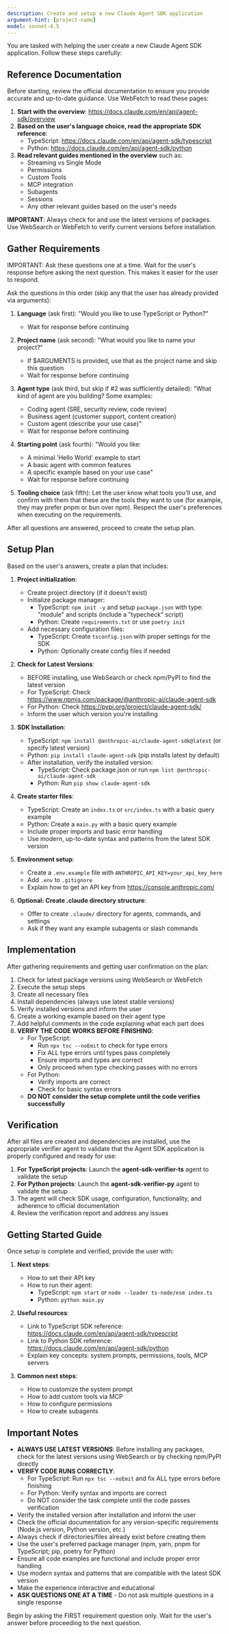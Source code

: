 ```yaml
---
description: Create and setup a new Claude Agent SDK application
argument-hint: [project-name]
model: sonnet-4.5
---
```


You are tasked with helping the user create a new Claude Agent SDK application. Follow these steps carefully:

## Reference Documentation

Before starting, review the official documentation to ensure you provide accurate and up-to-date guidance. Use WebFetch to read these pages:

1. **Start with the overview**: https://docs.claude.com/en/api/agent-sdk/overview
2. **Based on the user's language choice, read the appropriate SDK reference**:
   - TypeScript: https://docs.claude.com/en/api/agent-sdk/typescript
   - Python: https://docs.claude.com/en/api/agent-sdk/python
3. **Read relevant guides mentioned in the overview** such as:
   - Streaming vs Single Mode
   - Permissions
   - Custom Tools
   - MCP integration
   - Subagents
   - Sessions
   - Any other relevant guides based on the user's needs

**IMPORTANT**: Always check for and use the latest versions of packages. Use WebSearch or WebFetch to verify current versions before installation.

## Gather Requirements

IMPORTANT: Ask these questions one at a time. Wait for the user's response before asking the next question. This makes it easier for the user to respond.

Ask the questions in this order (skip any that the user has already provided via arguments):

1. **Language** (ask first): "Would you like to use TypeScript or Python?"

   - Wait for response before continuing

2. **Project name** (ask second): "What would you like to name your project?"

   - If $ARGUMENTS is provided, use that as the project name and skip this question
   - Wait for response before continuing

3. **Agent type** (ask third, but skip if #2 was sufficiently detailed): "What kind of agent are you building? Some examples:

   - Coding agent (SRE, security review, code review)
   - Business agent (customer support, content creation)
   - Custom agent (describe your use case)"
   - Wait for response before continuing

4. **Starting point** (ask fourth): "Would you like:

   - A minimal 'Hello World' example to start
   - A basic agent with common features
   - A specific example based on your use case"
   - Wait for response before continuing

5. **Tooling choice** (ask fifth): Let the user know what tools you'll use, and confirm with them that these are the tools they want to use (for example, they may prefer pnpm or bun over npm). Respect the user's preferences when executing on the requirements.

After all questions are answered, proceed to create the setup plan.

## Setup Plan

Based on the user's answers, create a plan that includes:

1. **Project initialization**:

   - Create project directory (if it doesn't exist)
   - Initialize package manager:
     - TypeScript: `npm init -y` and setup `package.json` with type: "module" and scripts (include a "typecheck" script)
     - Python: Create `requirements.txt` or use `poetry init`
   - Add necessary configuration files:
     - TypeScript: Create `tsconfig.json` with proper settings for the SDK
     - Python: Optionally create config files if needed

2. **Check for Latest Versions**:

   - BEFORE installing, use WebSearch or check npm/PyPI to find the latest version
   - For TypeScript: Check https://www.npmjs.com/package/@anthropic-ai/claude-agent-sdk
   - For Python: Check https://pypi.org/project/claude-agent-sdk/
   - Inform the user which version you're installing

3. **SDK Installation**:

   - TypeScript: `npm install @anthropic-ai/claude-agent-sdk@latest` (or specify latest version)
   - Python: `pip install claude-agent-sdk` (pip installs latest by default)
   - After installation, verify the installed version:
     - TypeScript: Check package.json or run `npm list @anthropic-ai/claude-agent-sdk`
     - Python: Run `pip show claude-agent-sdk`

4. **Create starter files**:

   - TypeScript: Create an `index.ts` or `src/index.ts` with a basic query example
   - Python: Create a `main.py` with a basic query example
   - Include proper imports and basic error handling
   - Use modern, up-to-date syntax and patterns from the latest SDK version

5. **Environment setup**:

   - Create a `.env.example` file with `ANTHROPIC_API_KEY=your_api_key_here`
   - Add `.env` to `.gitignore`
   - Explain how to get an API key from https://console.anthropic.com/

6. **Optional: Create .claude directory structure**:
   - Offer to create `.claude/` directory for agents, commands, and settings
   - Ask if they want any example subagents or slash commands

## Implementation

After gathering requirements and getting user confirmation on the plan:

1. Check for latest package versions using WebSearch or WebFetch
2. Execute the setup steps
3. Create all necessary files
4. Install dependencies (always use latest stable versions)
5. Verify installed versions and inform the user
6. Create a working example based on their agent type
7. Add helpful comments in the code explaining what each part does
8. **VERIFY THE CODE WORKS BEFORE FINISHING**:
   - For TypeScript:
     - Run `npx tsc --noEmit` to check for type errors
     - Fix ALL type errors until types pass completely
     - Ensure imports and types are correct
     - Only proceed when type checking passes with no errors
   - For Python:
     - Verify imports are correct
     - Check for basic syntax errors
   - **DO NOT consider the setup complete until the code verifies successfully**

## Verification

After all files are created and dependencies are installed, use the appropriate verifier agent to validate that the Agent SDK application is properly configured and ready for use:

1. **For TypeScript projects**: Launch the **agent-sdk-verifier-ts** agent to validate the setup
2. **For Python projects**: Launch the **agent-sdk-verifier-py** agent to validate the setup
3. The agent will check SDK usage, configuration, functionality, and adherence to official documentation
4. Review the verification report and address any issues

## Getting Started Guide

Once setup is complete and verified, provide the user with:

1. **Next steps**:

   - How to set their API key
   - How to run their agent:
     - TypeScript: `npm start` or `node --loader ts-node/esm index.ts`
     - Python: `python main.py`

2. **Useful resources**:

   - Link to TypeScript SDK reference: https://docs.claude.com/en/api/agent-sdk/typescript
   - Link to Python SDK reference: https://docs.claude.com/en/api/agent-sdk/python
   - Explain key concepts: system prompts, permissions, tools, MCP servers

3. **Common next steps**:
   - How to customize the system prompt
   - How to add custom tools via MCP
   - How to configure permissions
   - How to create subagents

## Important Notes

- **ALWAYS USE LATEST VERSIONS**: Before installing any packages, check for the latest versions using WebSearch or by checking npm/PyPI directly
- **VERIFY CODE RUNS CORRECTLY**:
  - For TypeScript: Run `npx tsc --noEmit` and fix ALL type errors before finishing
  - For Python: Verify syntax and imports are correct
  - Do NOT consider the task complete until the code passes verification
- Verify the installed version after installation and inform the user
- Check the official documentation for any version-specific requirements (Node.js version, Python version, etc.)
- Always check if directories/files already exist before creating them
- Use the user's preferred package manager (npm, yarn, pnpm for TypeScript; pip, poetry for Python)
- Ensure all code examples are functional and include proper error handling
- Use modern syntax and patterns that are compatible with the latest SDK version
- Make the experience interactive and educational
- **ASK QUESTIONS ONE AT A TIME** - Do not ask multiple questions in a single response

Begin by asking the FIRST requirement question only. Wait for the user's answer before proceeding to the next question.
